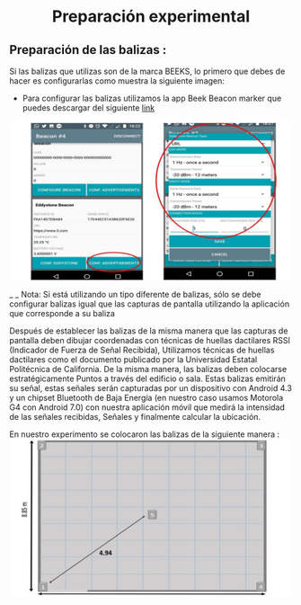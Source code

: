 <H1 align = "center">
Preparación experimental
  <a href="#">
  </a>
</H1>


## Preparación de las balizas :
Si las balizas que utilizas son de la marca BEEKS, lo primero que debes de hacer es configurarlas como muestra la siguiente imagen:
-	Para configurar las balizas utilizamos la app Beek Beacon marker que puedes descargar del siguiente [link](https://drive.google.com/open?id=0B_SXGEKN91UQUVlyWTFROGJ4S28)

  ![](img/SetupBeeks.jpg?raw=true) 

 _ _ Nota: Si está utilizando un tipo diferente de balizas, sólo se debe configurar balizas igual que las capturas de pantalla utilizando la aplicación que corresponde a su baliza
 
Después de establecer las balizas de la misma manera que las capturas de pantalla deben dibujar coordenadas con técnicas de huellas dactilares RSSI (Indicador de Fuerza de Señal Recibida), 
Utilizamos técnicas de huellas dactilares como el documento publicado por la Universidad Estatal Politécnica de California. De la misma manera, las balizas deben colocarse estratégicamente
Puntos a través del edificio o sala. Estas balizas emitirán su señal, estas señales serán capturadas por un dispositivo con Android 4.3 y un chipset Bluetooth de Baja Energía 
(en nuestro caso usamos Motorola G4 con Android 7.0) con nuestra aplicación móvil que medirá la intensidad de las señales recibidas, Señales y finalmente calcular la ubicación.



En nuestro experimento se colocaron las balizas de la siguiente manera :
  ![](img/LocationBEEKS.jpg?raw=true) 

